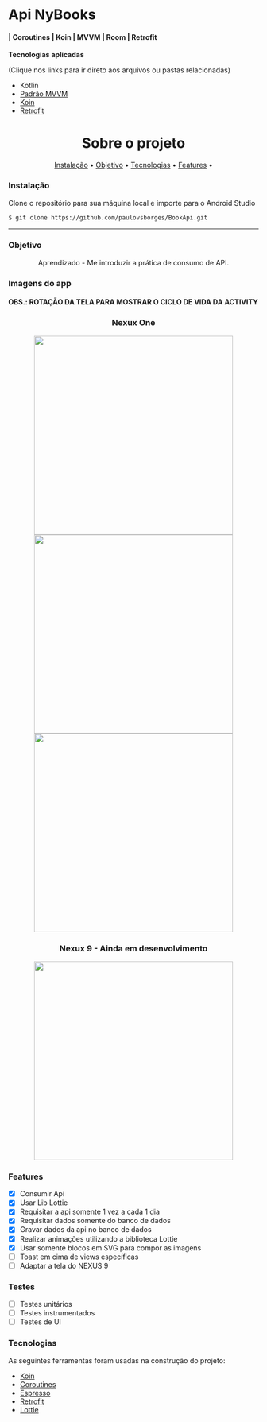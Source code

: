 # Api NyBooks 
####  | Coroutines | Koin | MVVM | Room | Retrofit


**Tecnologias aplicadas**

(Clique nos links para ir direto aos arquivos ou pastas relacionadas) 

* Kotlin
* [Padrão MVVM](https://github.com/paulovsborges/BookApi/tree/master/app/src/main/java/com/pvsb/nybooks/presentation/books)
* [Koin](https://github.com/paulovsborges/BookApi/tree/master/app/src/main/java/com/pvsb/nybooks/koin)
* [Retrofit](https://github.com/paulovsborges/BookApi/blob/master/app/src/main/java/com/pvsb/nybooks/data/ApiService.kt)


<h1 align="center">Sobre o projeto</h1>

<p align="center">
 <a href="#objetivo">Instalação</a> •
 <a href="#objetivo">Objetivo</a> •
 <a href="#tecnologias">Tecnologias</a> • 
 <a href="#features">Features</a> •  
</p>

### Instalação

Clone o repositório para sua máquina local e importe para o Android Studio
```bash
$ git clone https://github.com/paulovsborges/BookApi.git
```
-----------

### Objetivo

<p align="center">
Aprendizado - Me introduzir a prática de consumo de API.
</p>

### Imagens do app 
#### OBS.: ROTAÇÃO DA TELA PARA MOSTRAR O CICLO DE VIDA DA ACTIVITY
<h3 align="center">Nexux One</h3>
<p align="center">
 
 <img align="center" height="400em" src="https://user-images.githubusercontent.com/fb2441c6-b261-49b5-a5df-ee8e572a53f5.png"/>
 <img align="center" height="400em" src="https://user-images.githubusercontent.com/50078639/123183557-26f1cc00-d468-11eb-9a08-7263ca0d1b65.png"/>
 <img align="center" height="400em" src="https://user-images.githubusercontent.com/50078639/123183612-412baa00-d468-11eb-84bc-a835470bd9ee.png"/>
 
 </p>
 
 
 
<h3 align="center">Nexux 9 - Ainda em desenvolvimento</h3>
<p align="center">
 
 <img align="center" height="400em" src="https://user-images.githubusercontent.com/50078639/123184584-5dc8e180-d46a-11eb-928e-245e877c4db9.png"/>

 </p>
 
 
### Features

- [x] Consumir Api
- [x] Usar Lib Lottie
- [x] Requisitar a api somente 1 vez a cada 1 dia
- [x] Requisitar dados somente do banco de dados
- [x] Gravar dados da api no banco de dados
- [x] Realizar animações utilizando a biblioteca Lottie
- [x] Usar somente blocos em SVG para compor as imagens
- [ ] Toast em cima de views específicas
- [ ] Adaptar a tela do NEXUS 9

### Testes

- [ ] Testes unitários
- [ ] Testes instrumentados
- [ ] Testes de UI

### Tecnologias

As seguintes ferramentas foram usadas na construção do projeto:

- [Koin](https://insert-koin.io/)
- [Coroutines](https://developer.android.com/kotlin/coroutines?hl=pt-br)
- [Espresso](https://developer.android.com/training/testing/espresso)
- [Retrofit](https://square.github.io/retrofit/)
- [Lottie](https://github.com/airbnb/lottie-android)
